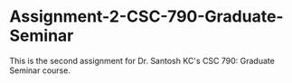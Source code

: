# Assignment-2-CSC-790-Graduate-Seminar
This is the second assignment for Dr. Santosh KC's CSC 790: Graduate Seminar course.
